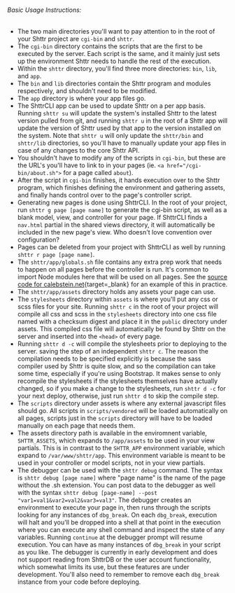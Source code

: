 ###### Basic Usage Instructions:

- The two main directories you'll want to pay attention to in the root of your Shttr project are `cgi-bin` and `shttr`.
- The `cgi-bin` directory contains the scripts that are the first to be executed by the server. Each script is the same, and it mainly just sets up the environment Shttr needs to handle the rest of the execution.
- Within the `shttr` directory, you'll find three more directories: `bin`, `lib`, and `app`.
- The `bin` and `lib` directories contain the Shttr program and modules respectively, and shouldn't need to be modified.
- The `app` directory is where your app files go.
- The ShttrCLI app can be used to update Shttr on a per app basis. Running `shttr su` will update the system's installed Shttr to the latest version pulled from git, and running `shttr u` in the root of a Shttr app will update the version of Shttr used by that app to the version installed on the system. Note that `shttr u` will only update the `shttr/bin` and `shttr/lib` directories, so you'll have to manually update your app files in case of any changes to the core Shttr API.
- You shouldn't have to modify any of the scripts in `cgi-bin`, but these are the URL's you'll have to link to in your pages (ie. `<a href="/cgi-bin/about.sh">` for a page called `about`).
- After the script in `cgi-bin` finishes, it hands execution over to the Shttr program, which finishes defining the environment and gathering assets, and finally hands control over to the page's controller script.
- Generating new pages is done using ShttrCLI. In the root of your project, run `shttr g page [page name]` to generate the cgi-bin script, as well as a blank model, view, and controller for your page. If ShttrCLI finds a `nav.html` partial in the shared views directory, it will automatically be included in the new page's view. Who doesn't love convention over configuration?
- Pages can be deleted from your project with ShttrCLI as well by running `shttr r page [page name]`.
- The `shttr/app/globals.sh` file contains any extra prep work that needs to happen on all pages before the controller is run. It's common to import Node modules here that will be used on all pages. See the [source code for calebstein.net](https://github.com/calebstein1/calebstein-web){target=_blank} for an example of this in practice.
- The `shttr/app/assets` directory holds any assets your page can use.
- The `stylesheets` directory within `assets` is where you'll put any css or scss files for your site. Running `shttr c` in the root of your project will compile all css and scss in the `stylesheets` directory into one css file named with a checksum digest and place it in the `public` directory under assets. This compiled css file will automatically be found by Shttr on the server and inserted into the `<head>` of every page.
- Running `shttr d -c` will compile the stylesheets prior to deploying to the server. saving the step of an independent `shttr c`. The reason the compilation needs to be specified explicitly is because the sass compiler used by Shttr is quite slow, and so the compilation can take some time, especially if you're using Bootstrap. It makes sense to only recompile the stylesheets if the stylesheets themselves have actually changed, so if you make a change to the stylesheets, run `shttr d -c` for your next deploy, otherwise, just run `shttr d` to skip the compile step.
- The `scripts` directory under assets is where any external javascript files should go. All scripts in `scripts/vendored` will be loaded automatically on all pages, scripts just in the `scripts` directory will have to be loaded manually on each page that needs them.
- The assets directory path is available in the enviromnent variable, `SHTTR_ASSETS`, which expands to `/app/assets` to be used in your view partials. This is in contrast to the `SHTTR_APP` environment variable, which expand to `/var/www/shttr/app`. This environment variable is meant to be used in your controller or model scripts, not in your view partials.
- The debugger can be used with the `shttr debug` command. The syntax is `shttr debug [page name]` where "page name" is the name of the page without the .sh extension. You can post data to the debugger as well with the syntax `shttr debug [page-name] --post "var1=val1&var2=val2&var3=val3"`. The debugger creates an environment to execute your page in, then runs through the scripts looking for any instances of `dbg_break`. On each `dbg_break`, execution will halt and you'll be dropped into a shell at that point in the execution where you can execute any shell command and inspect the state of any variables. Running `continue` at the debugger prompt will resume execution. You can have as many instances of `dbg_break` in your script as you like. The debugger is currently in early development and does not support reading from ShttrDB or the user account functionality, which somewhat limits its use, but these features are under development. You'll also need to remember to remove each `dbg_break` instance from your code before deploying.
